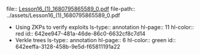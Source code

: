 file:: [Lesson16_(1)_1680795865589_0.pdf](../assets/Lesson16_(1)_1680795865589_0.pdf)
file-path:: ../assets/Lesson16_(1)_1680795865589_0.pdf

- Using ZKPs to verify exploits
  ls-type:: annotation
  hl-page:: 11
  hl-color:: red
  id:: 642ee947-481a-46de-86c0-6632cf8c7d14
- Verkle trees
  ls-type:: annotation
  hl-page:: 6
  hl-color:: green
  id:: 642eeffa-3128-458b-9e5d-f65811191a22